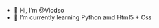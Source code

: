 - 👋 Hi, I’m @Vicdso
- 🌱 I’m currently learning Python amd Html5 + Css

<!---
Vicdso/Vicdso is a ✨ special ✨ repository because its `README.md` (this file) appears on your GitHub profile.
You can click the Preview link to take a look at your changes.
--->
